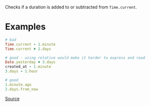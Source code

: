 
Checks if a duration is added to or subtracted from `Time.current`.

# Examples

```ruby
# bad
Time.current - 1.minute
Time.current + 2.days

# good - using relative would make it harder to express and read
Date.yesterday + 3.days
created_at - 1.minute
3.days - 1.hour

# good
1.minute.ago
2.days.from_now
```

[Source](http://www.rubydoc.info/gems/rubocop/RuboCop/Cop/Rails/DurationArithmetic)